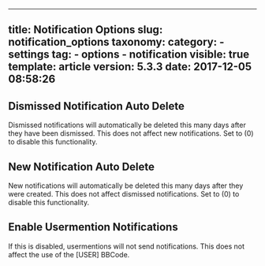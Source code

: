 
---
title: Notification Options
slug: notification_options
taxonomy:
    category:
        - settings
    tag:
        - options
        - notification
visible: true
template: article
version: 5.3.3
date: 2017-12-05 08:58:26
---

## Dismissed Notification Auto Delete
Dismissed notifications will automatically be deleted this many days after they have been dismissed. This does not affect new notifications. Set to (0) to disable this functionality.

## New Notification Auto Delete
New notifications will automatically be deleted this many days after they were created. This does not affect dismissed notifications. Set to (0) to disable this functionality.

## Enable Usermention Notifications
If this is disabled, usermentions will not send notifications. This does not affect the use of the [USER] BBCode.



